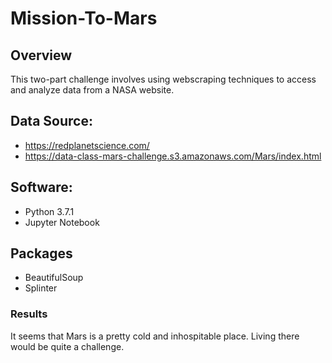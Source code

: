 # Mission-To-Mars

## Overview
This two-part challenge involves using webscraping techniques to access and analyze data from a NASA website.

## Data Source:
* https://redplanetscience.com/
* https://data-class-mars-challenge.s3.amazonaws.com/Mars/index.html

## Software:
* Python 3.7.1
* Jupyter Notebook

## Packages
* BeautifulSoup
* Splinter

### Results
It seems that Mars is a pretty cold and inhospitable place. Living there would be quite a challenge. 
